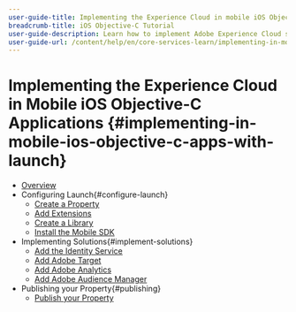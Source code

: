 ```yaml
---
user-guide-title: Implementing the Experience Cloud in mobile iOS Objective-C applications
breadcrumb-title: iOS Objective-C Tutorial
user-guide-description: Learn how to implement Adobe Experience Cloud solutions in mobile iOS Objective-C apps with Experience Platform Launch.
user-guide-url: /content/help/en/core-services-learn/implementing-in-mobile-ios-objective-c-apps-with-launch/index.html
---
```


# Implementing the Experience Cloud in Mobile iOS Objective-C Applications {#implementing-in-mobile-ios-objective-c-apps-with-launch}

+ [Overview](index.md)
+ Configuring Launch{#configure-launch}
  + [Create a Property](launch-create-a-property.md)
  + [Add Extensions](launch-add-extensions.md)
  + [Create a Library](launch-create-a-library.md)
  + [Install the Mobile SDK](launch-install-the-mobile-sdk.md)
+ Implementing Solutions{#implement-solutions}
  + [Add the Identity Service](id-service.md)
  + [Add Adobe Target](target.md)
  + [Add Adobe Analytics](analytics.md)
  + [Add Adobe Audience Manager](audience-manager.md)
+ Publishing your Property{#publishing}
  + [Publish your Property](publish.md)
